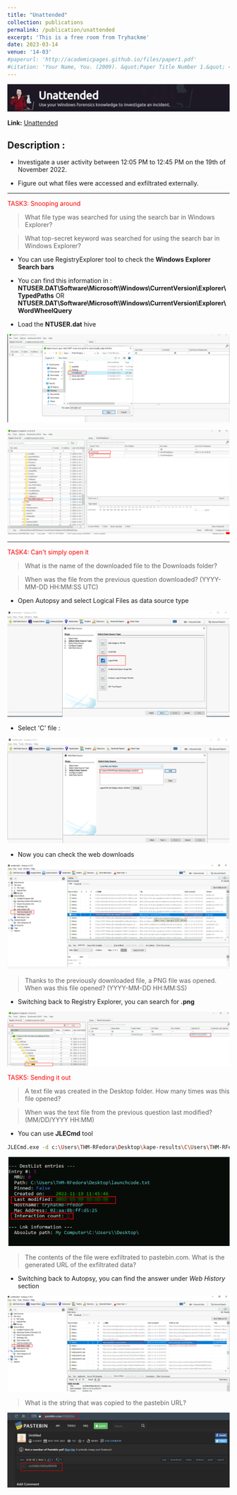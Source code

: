 ```yaml
---
title: "Unattended"
collection: publications
permalink: /publication/unattended
excerpt: 'This is a free room from Tryhackme'
date: 2023-03-14
venue: '14-03'
#paperurl: 'http://academicpages.github.io/files/paper1.pdf'
#citation: 'Your Name, You. (2009). &quot;Paper Title Number 1.&quot; <i>Journal 1</i>. 1(1).'
---
```

![header](/images/unattended.png)

**Link:** [Unattended](https://tryhackme.com/room/unattended)
## Description : 

* Investigate a user activity between 12:05 PM to 12:45 PM on the 19th of November 2022.

* Figure out what files were accessed and exfiltrated externally.
---

<span style="color: red;">TASK3: Snooping around  </span>

>What file type was searched for using the search bar in Windows Explorer?

>What top-secret keyword was searched for using the search bar in Windows Explorer?

* You can use RegistryExplorer tool to check the **Windows Explorer Search bars**

* You can find this information in :
**NTUSER.DAT\Software\Microsoft\Windows\CurrentVersion\Explorer\TypedPaths**
OR
**NTUSER.DAT\Software\Microsoft\Windows\CurrentVersion\Explorer\WordWheelQuery**

* Load the **NTUSER.dat** hive

![unattended4](/images/unattended4.png)

![unattended01](/images/unattended01.png)

---

<span style="color: red;">TASK4: Can't simply open it  </span>

>What is the name of the downloaded file to the Downloads folder?

>When was the file from the previous question downloaded? (YYYY-MM-DD HH:MM:SS UTC)

* Open Autopsy and select Logical Files as data source type

![unattended1](/images/unattended1.png)

* Select 'C' file :

![unattended2](/images/unattended2.png)

* Now you can check the web downloads

![unattended3](/images/unattended3.png)

>Thanks to the previously downloaded file, a PNG file was opened. When was this file opened? (YYYY-MM-DD HH:MM:SS)

* Switching back to Registry Explorer, you can search for **.png**

![unattended5](/images/unattended5.png)

<span style="color: red;">TASK5: Sending it out  </span>

>A text file was created in the Desktop folder. How many times was this file opened?

>When was the text file from the previous question last modified? (MM/DD/YYYY HH:MM)

* You can use **JLECmd** tool 

```bash
JLECmd.exe -d c:\Users\THM-RFedora\Desktop\kape-results\C\Users\THM-RFedora
```

![unattended6](/images/unattended6.png)


>The contents of the file were exfiltrated to pastebin.com. What is the generated URL of the exfiltrated data?

* Switching back to Autopsy, you can find the answer under *Web History* section

![unattended7](/images/unattended7.png)

>What is the string that was copied to the pastebin URL?

![unattended8](/images/unattended8.png)

